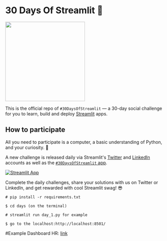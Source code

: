 # 30 Days Of Streamlit 🎈

<img src='https://i.imgur.com/xMCxZzN.png' height=250>

This is the official repo of `#30DaysOfStreamlit` — a 30-day social challenge for you to learn, build and deploy [Streamlit](https://streamlit.io) apps.

## How to participate

All you need to participate is a computer, a basic understanding of Python, and your curiosity. 🧠

A new challenge is released daily via Streamlit's [Twitter](https://twitter.com/streamlit) and [LinkedIn](https://www.linkedin.com/company/streamlit/posts/?feedView=all) accounts as well as the [`#30DaysOfStreamlit` app](https://share.streamlit.io/streamlit/30days/).

[![Streamlit App](https://static.streamlit.io/badges/streamlit_badge_black_white.svg)](https://share.streamlit.io/streamlit/30days/)

Complete the daily challenges, share your solutions with us on Twitter or LinkedIn, and get rewarded with cool Streamlit swag! 😎

```
# pip install -r requirements.txt

$ cd days (on the terminal)

# streamlit run day_1.py for example

$ go to the localhost:http://localhost:8501/

```

#Example Dashboard HR:
[link](https://adrianoferreiraoliveira-dashboard-streamlit-hr-dev-app-z85ocx.streamlit.app)




